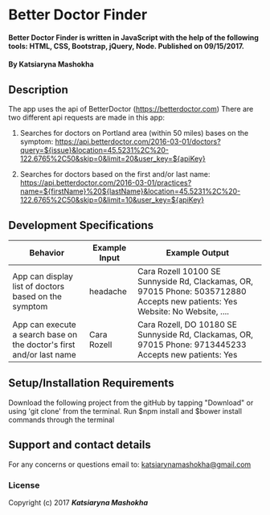# Better Doctor Finder
####  Better Doctor Finder is written in JavaScript with the help of the following tools: HTML, CSS, Bootstrap, jQuery, Node. Published on 09/15/2017.
#### By **Katsiaryna Mashokha**
## Description
The app uses the api of BetterDoctor (https://betterdoctor.com)
There are two different api requests are made in this app:
1) Searches for doctors on Portland area (within 50 miles) bases on the symptom:
https://api.betterdoctor.com/2016-03-01/doctors?query=${issue}&location=45.5231%2C%20-122.6765%2C50&skip=0&limit=20&user_key=${apiKey}

2) Searches for doctors based on the first and/or last name:
https://api.betterdoctor.com/2016-03-01/practices?name=${firstName}%20${lastName}&location=45.5231%2C%20-122.6765%2C50&skip=0&limit=10&user_key=${apiKey}

## Development Specifications
| Behavior      | Example Input         | Example Output        |
| ------------- | ------------- | ------------- |
| App can display list of doctors based on the symptom | headache  |Cara Rozell 10100 SE Sunnyside Rd, Clackamas, OR, 97015 Phone: 5035712880 Accepts new patients: Yes Website: No Website, ....  |
| App can execute a search base on the doctor's first and/or last name  | Cara Rozell   |Cara Rozell, DO 10180 SE Sunnyside Rd, Clackamas, OR, 97015 Phone: 9713445233 Accepts new patients: Yes|


## Setup/Installation Requirements
Download the following project from the gitHub by tapping "Download" or using 'git clone' from the terminal. Run $npm install and $bower install commands through the terminal

## Support and contact details
For any concerns or questions email to: katsiarynamashokha@gmail.com

### License
Copyright (c) 2017 **_Katsiaryna Mashokha_**
